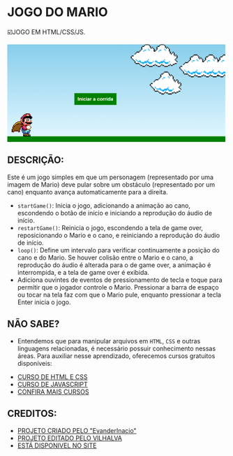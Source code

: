 # JOGO DO MARIO
☑️JOGO EM HTML/CSS/JS.

<img src="FOTO.png" align="center" width="500"> <br> 

## DESCRIÇÃO:
Este é um jogo simples em que um personagem (representado por uma imagem de Mario) deve pular sobre um obstáculo (representado por um cano) enquanto avança automaticamente para a direita.

- `startGame()`: Inicia o jogo, adicionando a animação ao cano, escondendo o botão de início e iniciando a reprodução do áudio de início.
- `restartGame()`: Reinicia o jogo, escondendo a tela de game over, reposicionando o Mario e o cano, e reiniciando a reprodução do áudio de início.
- `loop()`: Define um intervalo para verificar continuamente a posição do cano e do Mario. Se houver colisão entre o Mario e o cano, a reprodução do áudio é alterada para o de game over, a animação é interrompida, e a tela de game over é exibida.
- Adiciona ouvintes de eventos de pressionamento de tecla e toque para permitir que o jogador controle o Mario. Pressionar a barra de espaço ou tocar na tela faz com que o Mario pule, enquanto pressionar a tecla Enter inicia o jogo.

## NÃO SABE?
- Entendemos que para manipular arquivos em `HTML`, `CSS` e outras linguagens relacionadas, é necessário possuir conhecimento nessas áreas. Para auxiliar nesse aprendizado, oferecemos cursos gratuitos disponíveis:
* [CURSO DE HTML E CSS](https://github.com/VILHALVA/CURSO-DE-HTML-E-CSS)
* [CURSO DE JAVASCRIPT](https://github.com/VILHALVA/CURSO-DE-JAVASCRIPT)
* [CONFIRA MAIS CURSOS](https://github.com/VILHALVA?tab=repositories&q=+topic:CURSO)

## CREDITOS:
- [PROJETO CRIADO PELO "EvanderInacio"](https://github.com/EvanderInacio/Mario)
- [PROJETO EDITADO PELO VILHALVA](https://github.com/VILHALVA)
- [ESTÁ DISPONIVEL NO SITE](https://vilhalva.github.io/STYLER/STYLER.html)